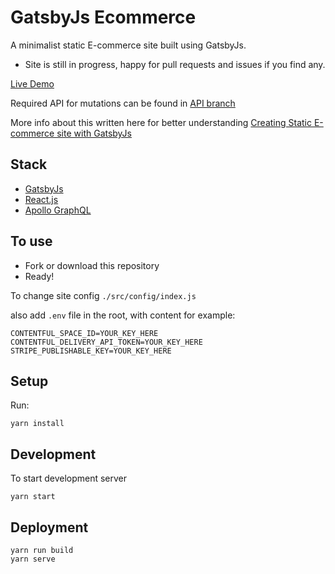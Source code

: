# GatsbyJs Ecommerce

A minimalist static E-commerce site built using GatsbyJs.

- Site is still in progress, happy for pull requests and issues if you find any.

[Live Demo](https://www.smarthomedevices.solutions/)

Required API for mutations can be found in [API branch](https://github.com/perminder-klair/gatsbyjs-ecommerce/tree/api)

More info about this written here for better understanding [Creating Static E-commerce site with GatsbyJs](https://medium.com/@pinku1/creating-static-e-commerce-site-with-gatsbyjs-a349d7e022a)

## Stack

- [GatsbyJs](https://www.gatsbyjs.org/)
- [React.js](https://reactjs.org/)
- [Apollo GraphQL](https://www.apollographql.com/)

## To use

- Fork or download this repository
- Ready!

To change site config `./src/config/index.js`

also add `.env` file in the root, with content for example:

```
CONTENTFUL_SPACE_ID=YOUR_KEY_HERE
CONTENTFUL_DELIVERY_API_TOKEN=YOUR_KEY_HERE
STRIPE_PUBLISHABLE_KEY=YOUR_KEY_HERE
```

## Setup

Run:

```
yarn install
```

## Development

To start development server

```
yarn start
```

## Deployment

```
yarn run build
yarn serve
```
